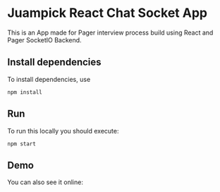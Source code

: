 # Juampick React Chat Socket App
This is an App made for Pager interview process build using React and Pager SocketIO Backend.


## Install dependencies
To install dependencies, use
```
npm install
```

## Run
To run this locally you should execute:
```
npm start
```

## Demo
You can also see it online: <LINK>